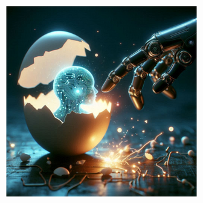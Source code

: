 <img src="https://github.com/joaopaulo-souza/Introduction-to-AI/blob/master/Images/robot-egg.jpeg" width="900">